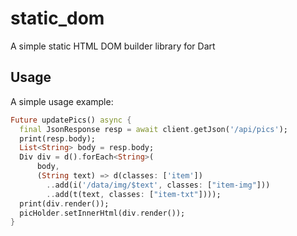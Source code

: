 # static_dom

A simple static HTML DOM builder library for Dart

## Usage

A simple usage example:

```dart
Future updatePics() async {
  final JsonResponse resp = await client.getJson('/api/pics');
  print(resp.body);
  List<String> body = resp.body;
  Div div = d().forEach<String>(
      body,
      (String text) => d(classes: ['item'])
        ..add(i('/data/img/$text', classes: ["item-img"]))
        ..add(t(text, classes: ["item-txt"])));
  print(div.render());
  picHolder.setInnerHtml(div.render());
}
```
